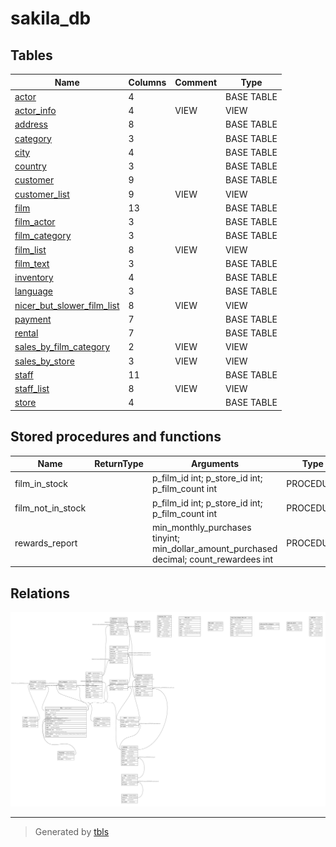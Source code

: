 # sakila_db

## Tables

| Name | Columns | Comment | Type |
| ---- | ------- | ------- | ---- |
| [actor](actor.md) | 4 |  | BASE TABLE |
| [actor_info](actor_info.md) | 4 | VIEW | VIEW |
| [address](address.md) | 8 |  | BASE TABLE |
| [category](category.md) | 3 |  | BASE TABLE |
| [city](city.md) | 4 |  | BASE TABLE |
| [country](country.md) | 3 |  | BASE TABLE |
| [customer](customer.md) | 9 |  | BASE TABLE |
| [customer_list](customer_list.md) | 9 | VIEW | VIEW |
| [film](film.md) | 13 |  | BASE TABLE |
| [film_actor](film_actor.md) | 3 |  | BASE TABLE |
| [film_category](film_category.md) | 3 |  | BASE TABLE |
| [film_list](film_list.md) | 8 | VIEW | VIEW |
| [film_text](film_text.md) | 3 |  | BASE TABLE |
| [inventory](inventory.md) | 4 |  | BASE TABLE |
| [language](language.md) | 3 |  | BASE TABLE |
| [nicer_but_slower_film_list](nicer_but_slower_film_list.md) | 8 | VIEW | VIEW |
| [payment](payment.md) | 7 |  | BASE TABLE |
| [rental](rental.md) | 7 |  | BASE TABLE |
| [sales_by_film_category](sales_by_film_category.md) | 2 | VIEW | VIEW |
| [sales_by_store](sales_by_store.md) | 3 | VIEW | VIEW |
| [staff](staff.md) | 11 |  | BASE TABLE |
| [staff_list](staff_list.md) | 8 | VIEW | VIEW |
| [store](store.md) | 4 |  | BASE TABLE |

## Stored procedures and functions

| Name | ReturnType | Arguments | Type |
| ---- | ------- | ------- | ---- |
| film_in_stock |  | p_film_id int; p_store_id int; p_film_count int | PROCEDURE |
| film_not_in_stock |  | p_film_id int; p_store_id int; p_film_count int | PROCEDURE |
| rewards_report |  | min_monthly_purchases tinyint; min_dollar_amount_purchased decimal; count_rewardees int | PROCEDURE |

## Relations

![er](schema.svg)

---

> Generated by [tbls](https://github.com/k1LoW/tbls)
